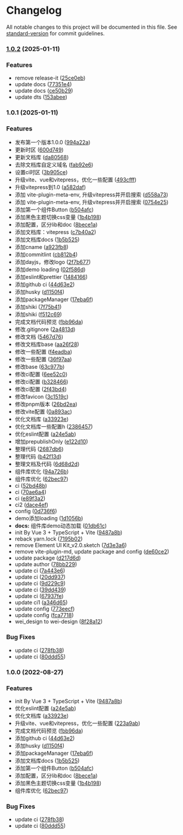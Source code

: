 # Changelog

All notable changes to this project will be documented in this file. See [standard-version](https://github.com/conventional-changelog/standard-version) for commit guidelines.

### [1.0.2](https://github.com/wei-design/web-vue/compare/v1.0.1...v1.0.2) (2025-01-11)


### Features

* remove release-it ([25ce0eb](https://github.com/wei-design/web-vue/commit/25ce0ebb279a0c6360bd2fbb8932042c2bf2769f))
* update docs ([77351e4](https://github.com/wei-design/web-vue/commit/77351e4bb7440b66225936d8d00869846d90ee55))
* update docs ([ce50b29](https://github.com/wei-design/web-vue/commit/ce50b29c84871dec15f073911963ea7cca3c7d8d))
* update dts ([153abee](https://github.com/wei-design/web-vue/commit/153abeeb0ee8f62533dd5ed2af6019badbf0dbb8))

### 1.0.1 (2025-01-11)


### Features

* 发布第一个版本1.0.0 ([994a22a](https://github.com/wei-design/web-vue/commit/994a22a0606ff757b187c36ed5870b9699a4fd34))
* 更新时区 ([600d749](https://github.com/wei-design/web-vue/commit/600d749dba9a3043298c2488ccede4d4a87f898b))
* 更新文档库 ([da80568](https://github.com/wei-design/web-vue/commit/da805681618a6795ffa71c36a7efcd47e3e8260c))
* 去除文档库自定义域名 ([fab92e6](https://github.com/wei-design/web-vue/commit/fab92e6dc64129ff1fd34590363bf1d184e5be04))
* 设置ci时区 ([3b905ce](https://github.com/wei-design/web-vue/commit/3b905cee509606b19a878cbbfe0a74d56432c5b0))
* 升级vite、vue和vitepress，优化一些配置 ([493cfff](https://github.com/wei-design/web-vue/commit/493cfff1c825e45500508a9c7f01426ac190e1a7))
* 升级vitepress到1.0 ([a582daf](https://github.com/wei-design/web-vue/commit/a582daf8fe2d4022586fb4760cec7dde260b6fef))
* 添加 vite-plugin-meta-env, 升级vitepress并开启搜索 ([d558a73](https://github.com/wei-design/web-vue/commit/d558a73db1d44e5ad455ce2c7557dc2a26b30b7b))
* 添加 vite-plugin-meta-env, 升级vitepress并开启搜索 ([0754e25](https://github.com/wei-design/web-vue/commit/0754e2510997b1c66d51c443f431fbd9196467a6))
* 添加第一个组件Button ([b504afc](https://github.com/wei-design/web-vue/commit/b504afc40e119f0c336f27792775236d2f708762))
* 添加黑色主题切换css变量 ([1b4b198](https://github.com/wei-design/web-vue/commit/1b4b1986dc35664ea000cfdb6c34da8582866b3b))
* 添加配置，区分lib和doc ([8bece1a](https://github.com/wei-design/web-vue/commit/8bece1a69ed1c685632460212bae4a26eab3fd8f))
* 添加文档库：vitepress ([c7b40a2](https://github.com/wei-design/web-vue/commit/c7b40a256fa5e5df59e9b0e9e4d4970f9ad2b866))
* 添加文档库docs ([1b5b525](https://github.com/wei-design/web-vue/commit/1b5b5257059857da9bc0d10cc03ac45b4a46f5f6))
* 添加cname ([a923fb8](https://github.com/wei-design/web-vue/commit/a923fb8ba8aeb5cba619a545630280a6cc47141f))
* 添加commitlint ([cb812b4](https://github.com/wei-design/web-vue/commit/cb812b41898dc2f743ea78c9e18756f4817a875f))
* 添加dayjs，修改logo ([2f7b677](https://github.com/wei-design/web-vue/commit/2f7b677d4987943a613c673d6937b47b7031bb0e))
* 添加demo loading ([02f586d](https://github.com/wei-design/web-vue/commit/02f586d3fb3386af8768922be3b61383395116ec))
* 添加eslint和prettier ([1484166](https://github.com/wei-design/web-vue/commit/14841661b7ef3e40829d985716924f6352f92d34))
* 添加github ci ([44d63e2](https://github.com/wei-design/web-vue/commit/44d63e2cb714669945a3d27f99f3148915c904c4))
* 添加husky ([d1150f4](https://github.com/wei-design/web-vue/commit/d1150f47e84dc4ddc0fda5d16bc1ab837b551b05))
* 添加packageManager ([17eba6f](https://github.com/wei-design/web-vue/commit/17eba6f1d8e9b9dc537996e49ea1e1ed3b251520))
* 添加shiki ([7f75b41](https://github.com/wei-design/web-vue/commit/7f75b41b429b52bd1103cad70749180b3dfbd4b4))
* 添加shiki ([f512c69](https://github.com/wei-design/web-vue/commit/f512c69506c92864f1b5ebef418d8410ce13d258))
* 完成文档代码预览 ([fbb96da](https://github.com/wei-design/web-vue/commit/fbb96da11e6195a0cbcbfb6f4c34555ecda5617e))
* 修改.gitignore ([2a4813d](https://github.com/wei-design/web-vue/commit/2a4813dcac4aa017e349a88efcebfc59acc4c61c))
* 修改文档 ([5467d76](https://github.com/wei-design/web-vue/commit/5467d7627c229c3eee18c82862281a0cec56bd39))
* 修改文档库base ([aa26f28](https://github.com/wei-design/web-vue/commit/aa26f2895398cce71d75eebe244f8887f88d484b))
* 修改一些配置 ([f4eadba](https://github.com/wei-design/web-vue/commit/f4eadba587f3828a251e6e7912a9d32a612a68ae))
* 修改一些配置 ([36f97aa](https://github.com/wei-design/web-vue/commit/36f97aa354b1edcf2289236aa4482e645ce39f8f))
* 修改base ([63c977b](https://github.com/wei-design/web-vue/commit/63c977b0d0359e1120cdc193b5d1b183d659be76))
* 修改ci配置 ([6ee52c0](https://github.com/wei-design/web-vue/commit/6ee52c026abd88e9bf3f87512e4e743af9cd6947))
* 修改ci配置 ([b328466](https://github.com/wei-design/web-vue/commit/b328466068e3b8b67d3f552baf26897bcf7c6869))
* 修改ci配置 ([2f43bd4](https://github.com/wei-design/web-vue/commit/2f43bd4c1c88af573f82faaffb12431e6449eef8))
* 修改favicon ([3c1519c](https://github.com/wei-design/web-vue/commit/3c1519c99dfd19dbd112a5a06d1a3e4c99851637))
* 修改pnpm版本 ([26bd2ea](https://github.com/wei-design/web-vue/commit/26bd2eabd0f1850ce6e6c6a61d17e286e660eb2f))
* 修改vite配置 ([0a893ac](https://github.com/wei-design/web-vue/commit/0a893acbcc1a999685183eeb27e13927e4d3e04a))
* 优化文档库 ([a33923e](https://github.com/wei-design/web-vue/commit/a33923ea11ba64454097896bb2679e218cc439b7))
* 优化文档库一些配置h ([2386457](https://github.com/wei-design/web-vue/commit/2386457a3c98ab52c4595ecda591d042af621184))
* 优化eslint配置 ([a24e5ab](https://github.com/wei-design/web-vue/commit/a24e5ab7bba764a886f4793e9231082f9fffeb6a))
* 增加prepublishOnly ([e122d10](https://github.com/wei-design/web-vue/commit/e122d107f64eaff78d8b540ff4e544d6945a8f59))
* 整理代码 ([2687db6](https://github.com/wei-design/web-vue/commit/2687db68140a54b76868bf72be9568b5d8566faf))
* 整理代码 ([b42f13d](https://github.com/wei-design/web-vue/commit/b42f13d947de7da5c03faca056908643ed739714))
* 整理文档及代码 ([6d68d2d](https://github.com/wei-design/web-vue/commit/6d68d2d20e1a1b7c550dd996dcddaac538a3a338))
* 组件库优化 ([94a726b](https://github.com/wei-design/web-vue/commit/94a726b055b8b3c04e5478268b07bea34ec6d31a))
* 组件库优化 ([62bec97](https://github.com/wei-design/web-vue/commit/62bec97692fa1bfd961f2e9bc064e10c3ab74b8e))
* ci ([52bd48b](https://github.com/wei-design/web-vue/commit/52bd48b1758c10e0d0dcb141282c5a72138ce20e))
* ci ([70ae6a4](https://github.com/wei-design/web-vue/commit/70ae6a48c32f1c4c5b708f6fe48e9b3c96fc311b))
* ci ([e89f3a2](https://github.com/wei-design/web-vue/commit/e89f3a2bc6d28dbce3ebb2d1e35ecb23b817d2a9))
* ci2 ([dace4ef](https://github.com/wei-design/web-vue/commit/dace4eff2ca68ec5d11387da8aae38affab65d59))
* config ([0d736f6](https://github.com/wei-design/web-vue/commit/0d736f618e4df0edcc20a742c37b08a80bb36da0))
* demo添加loading ([1d1056b](https://github.com/wei-design/web-vue/commit/1d1056b6d55303c3df981a6e2185f4a3f86d1fea))
* **docs:** 组件库demo动态加载 ([01db61c](https://github.com/wei-design/web-vue/commit/01db61c01e7d0dffdf55111e811bbb1f249338ff))
* init By Vue 3 + TypeScript + Vite ([9487a8b](https://github.com/wei-design/web-vue/commit/9487a8be27d396f6ea96b0ff3b57473325d7f54b))
* reback yarn.lock ([7195b02](https://github.com/wei-design/web-vue/commit/7195b029728e5f491b7cec4a08700ea69dc1775a))
* remove Element UI Kit_v2.0.sketch ([7d3e3a6](https://github.com/wei-design/web-vue/commit/7d3e3a693050a65e00724d91127d40f8b2aee33b))
* remove vite-plugin-md, update package and config ([de60ce2](https://github.com/wei-design/web-vue/commit/de60ce226bd0eee749818e6f07489827e2fb96ac))
* uodate package ([d217d6d](https://github.com/wei-design/web-vue/commit/d217d6d59d1d3ccd4e0173bbff59b74d5420979e))
* update author ([78bb229](https://github.com/wei-design/web-vue/commit/78bb229892a32068c7f9b83c66009f68b0ffb579))
* update ci ([7a443e6](https://github.com/wei-design/web-vue/commit/7a443e6ebe69fee8718a02b2f3dc95f62f2eaa2a))
* update ci ([20dd937](https://github.com/wei-design/web-vue/commit/20dd9371d4d1829ab0677238bd117e7655230956))
* update ci ([9d229c9](https://github.com/wei-design/web-vue/commit/9d229c97dfddf4823316cde3b12852fb5f66144a))
* update ci ([39dd439](https://github.com/wei-design/web-vue/commit/39dd43901f7a55b389e28ec514eeda8ea17e0b05))
* update ci ([67937fe](https://github.com/wei-design/web-vue/commit/67937fe5f5c125ea48fbc529b7b891c3c1440216))
* update ci1 ([a346d65](https://github.com/wei-design/web-vue/commit/a346d651874fbfa7748fa42a5d66eb1886b25a91))
* update config ([773eecf](https://github.com/wei-design/web-vue/commit/773eecf46256037a60684b1ae05fdd8d56bcc381))
* update config ([fca7718](https://github.com/wei-design/web-vue/commit/fca77182f0d0403cf0d841f7a181081d08dbf474))
* wei_design to wei-design ([8f28a12](https://github.com/wei-design/web-vue/commit/8f28a124592183a72ff19220e60d2578df29c58b))


### Bug Fixes

* update ci ([278fb38](https://github.com/wei-design/web-vue/commit/278fb3860f460bbbdb045fd2bbe96c9994505d6e))
* update ci ([80ddd55](https://github.com/wei-design/web-vue/commit/80ddd55e367d5c495354757d584827a97ba25a0d))

### 1.0.0 (2022-08-27)


### Features

* init By Vue 3 + TypeScript + Vite ([9487a8b](https://github.com/wei-design/web-vue/commit/9487a8be27d396f6ea96b0ff3b57473325d7f54b))
* 优化eslint配置 ([a24e5ab](https://github.com/wei-design/web-vue/commit/a24e5ab7bba764a886f4793e9231082f9fffeb6a))
* 优化文档库 ([a33923e](https://github.com/wei-design/web-vue/commit/a33923ea11ba64454097896bb2679e218cc439b7))
* 升级vite、vue和vitepress，优化一些配置 ([223a9ab](https://github.com/wei-design/web-vue/commit/223a9ab979cf19d6b13e8c36ad55aebf48bc39da))
* 完成文档代码预览 ([fbb96da](https://github.com/wei-design/web-vue/commit/fbb96da11e6195a0cbcbfb6f4c34555ecda5617e))
* 添加github ci ([44d63e2](https://github.com/wei-design/web-vue/commit/44d63e2cb714669945a3d27f99f3148915c904c4))
* 添加husky ([d1150f4](https://github.com/wei-design/web-vue/commit/d1150f47e84dc4ddc0fda5d16bc1ab837b551b05))
* 添加packageManager ([17eba6f](https://github.com/wei-design/web-vue/commit/17eba6f1d8e9b9dc537996e49ea1e1ed3b251520))
* 添加文档库docs ([1b5b525](https://github.com/wei-design/web-vue/commit/1b5b5257059857da9bc0d10cc03ac45b4a46f5f6))
* 添加第一个组件Button ([b504afc](https://github.com/wei-design/web-vue/commit/b504afc40e119f0c336f27792775236d2f708762))
* 添加配置，区分lib和doc ([8bece1a](https://github.com/wei-design/web-vue/commit/8bece1a69ed1c685632460212bae4a26eab3fd8f))
* 添加黑色主题切换css变量 ([1b4b198](https://github.com/wei-design/web-vue/commit/1b4b1986dc35664ea000cfdb6c34da8582866b3b))
* 组件库优化 ([62bec97](https://github.com/wei-design/web-vue/commit/62bec97692fa1bfd961f2e9bc064e10c3ab74b8e))


### Bug Fixes

* update ci ([278fb38](https://github.com/wei-design/web-vue/commit/278fb3860f460bbbdb045fd2bbe96c9994505d6e))
* update ci ([80ddd55](https://github.com/wei-design/web-vue/commit/80ddd55e367d5c495354757d584827a97ba25a0d))
